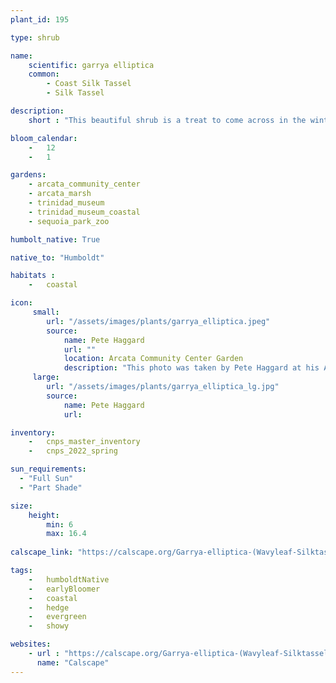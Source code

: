 ```yaml
---
plant_id: 195 

type: shrub

name: 
    scientific: garrya elliptica 
    common: 
        - Coast Silk Tassel
        - Silk Tassel 

description: 
    short : "This beautiful shrub is a treat to come across in the winter when the male plants are displaying their long catkins. Both male and female plants are perfect for a hedge or growing against a wall."

bloom_calendar: 
    -   12
    -   1

gardens:
    - arcata_community_center
    - arcata_marsh
    - trinidad_museum
    - trinidad_museum_coastal
    - sequoia_park_zoo

humbolt_native: True

native_to: "Humboldt"

habitats : 
    -   coastal

icon: 
     small: 
        url: "/assets/images/plants/garrya_elliptica.jpeg"
        source: 
            name: Pete Haggard
            url: ""
            location: Arcata Community Center Garden
            description: "This photo was taken by Pete Haggard at his Arcata Community Center Garden - January 2023"
     large: 
        url: "/assets/images/plants/garrya_elliptica_lg.jpg"
        source: 
            name: Pete Haggard 
            url: 

inventory: 
    -   cnps_master_inventory
    -   cnps_2022_spring

sun_requirements:
  - "Full Sun"
  - "Part Shade"

size:
    height: 
        min: 6
        max: 16.4
 
calscape_link: "https://calscape.org/Garrya-elliptica-(Wavyleaf-Silktassel)"

tags: 
    -   humboldtNative
    -   earlyBloomer
    -   coastal
    -   hedge
    -   evergreen
    -   showy

websites:
    - url : "https://calscape.org/Garrya-elliptica-(Wavyleaf-Silktassel)"
      name: "Calscape"
---
```

